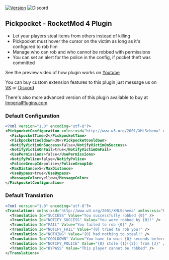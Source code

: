 [![Version](https://img.shields.io/github/release/RestoreMonarchyPlugins/Pickpocket.svg)](https://github.com/RestoreMonarchyPlugins/Pickpocket/releases) ![Discord](https://discordapp.com/api/guilds/520355060312440853/widget.png)
## Pickpocket - RocketMod 4 Plugin
* Let your players steal items from others instead of killing
* Pickpocket must hover the cursor on the victim as long as it's configured to rob him 
* Manage who can rob and who cannot be robbed with permissions  
* You can set an alert for the police in the config, if pocket theft was committed

See the preview video of how plugin works on [Youtube](https://youtu.be/O_NKTCZmKEg)

You can buy custom extension features to this plugin just message us on [VK](https://vk.com/pluginsrestoremonarchy) or [Discord](https://discord.gg/yBztk3w)

There's also more advanced version of this plugin available to buy at [ImperialPlugins.com](https://imperialplugins.com/Products/ProductDetails/162)

### Default Configuration
```xml
<?xml version="1.0" encoding="utf-8"?>
<PickpocketConfiguration xmlns:xsd="http://www.w3.org/2001/XMLSchema" xmlns:xsi="http://www.w3.org/2001/XMLSchema-instance">
  <PickpocketTime>2</PickpocketTime>
  <PickpocketCooldown>30</PickpocketCooldown>
  <NotifyVictimOnSuccess>false</NotifyVictimOnSuccess>
  <NotifyVictimOnFail>true</NotifyVictimOnFail>
  <UsePermissions>false</UsePermissions>
  <NotifyPolice>false</NotifyPolice>
  <PoliceGroupId>police</PoliceGroupId>
  <MaxDistance>5</MaxDistance>
  <UseBypass>true</UseBypass>
  <MessageColor>yellow</MessageColor>
</PickpocketConfiguration>
```

### Default Translation
```xml
<?xml version="1.0" encoding="utf-8"?>
<Translations xmlns:xsd="http://www.w3.org/2001/XMLSchema" xmlns:xsi="http://www.w3.org/2001/XMLSchema-instance">
  <Translation Id="SUCCESS" Value="You successfully robbed {0}" />
  <Translation Id="NOTIFY_SUCCESS" Value="You were robbed by {0}!" />
  <Translation Id="FAIL" Value="You failed to rob {0}" />
  <Translation Id="NOTIFY_FAIL" Value="{0} tried to rob you!" />
  <Translation Id="NOTHING" Value="{0} had nothing to steal!" />
  <Translation Id="COOLDOWN" Value="You have to wait {0} seconds before you can pickpocket again" />
  <Translation Id="NOTIFY_POLICE" Value="{0} stole {1}({2}) from {3}" />
  <Translation Id="BYPASS" Value="This player cannot be robbed" />
</Translations>
```
